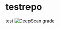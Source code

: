 # testrepo
test
[![DeepScan grade](http://2f8d7ff8.ap.ngrok.io/api/projects/9/branches/11/badge/grade.svg)](http://2f8d7ff8.ap.ngrok.io/dashboard#view=project&pid=9&bid=11)
